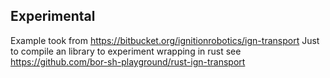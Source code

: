 ## Experimental

Example took from https://bitbucket.org/ignitionrobotics/ign-transport
Just to compile an library to experiment wrapping in rust see https://github.com/bor-sh-playground/rust-ign-transport 


